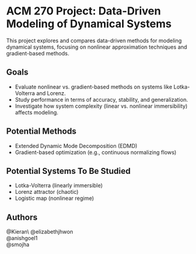 # ACM 270 Project: Data-Driven Modeling of Dynamical Systems

This project explores and compares data-driven methods for modeling dynamical systems, focusing on nonlinear approximation techniques and gradient-based methods.

## Goals

- Evaluate nonlinear vs. gradient-based methods on systems like Lotka-Volterra and Lorenz.
- Study performance in terms of accuracy, stability, and generalization.
- Investigate how system complexity (linear vs. nonlinear immersibility) affects modeling.

## Potential Methods

- Extended Dynamic Mode Decomposition (EDMD)
- Gradient-based optimization (e.g., continuous normalizing flows)

## Potential Systems To Be Studied

- Lotka-Volterra (linearly immersible)
- Lorenz attractor (chaotic)
- Logistic map (nonlinear regime)

## Authors

@Kieran\ 
@elizabethjhwon\
@anishgoel1\
@smojha